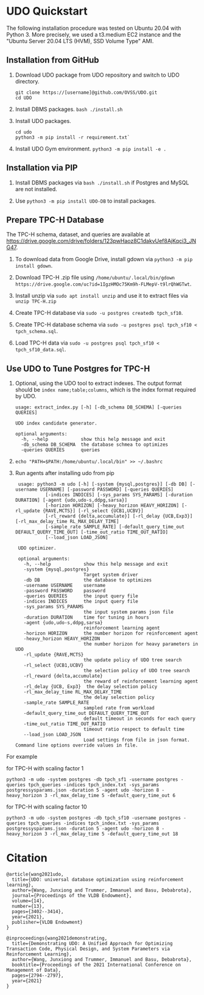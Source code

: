 # UDO Quickstart

The following installation procedure was tested on Ubuntu 20.04 with Python 3. More precisely, we used a t3.medium EC2 instance and the "Ubuntu Server 20.04 LTS (HVM), SSD Volume Type" AMI.

## Installation from GitHub

1. Download UDO package from UDO repository and switch to UDO directory.

    ```
    git clone https://[username]@github.com/OVSS/UDO.git
    cd UDO
    ```

2. Install DBMS packages. `bash ./install.sh`

3. Install UDO packages.

    ```
    cd udo
    python3 -m pip install -r requirement.txt`
    ```

4. Install UDO Gym environment. `python3 -m pip install -e .`

## Installation via PIP

1. Install DBMS packages via `bash ./install.sh` if Postgres and MySQL are not installed.

2. Use `python3 -m pip install UDO-DB` to install packages.

## Prepare TPC-H Database

The TPC-H schema, dataset, and queries are available at https://drive.google.com/drive/folders/123pwHaoz8C1dakvUef8AjKqci3_JNG47. 

1. To download data from Google Drive, install gdown via `python3 -m pip install gdown`.

2. Download TPC-H .zip file using `/home/ubuntu/.local/bin/gdown https://drive.google.com/uc?id=1IgzHMOc75Km9h-FLMepV-t9lrQhWGTwt`.

3. Install unzip via `sudo apt install unzip` and use it to extract files via `unzip TPC-H.zip`

4. Create TPC-H database via `sudo -u postgres createdb tpch_sf10`.

5. Create TPC-H database schema via `sudo -u postgres psql tpch_sf10 < tpch_schema.sql`.

6. Load TPC-H data via `sudo -u postgres psql tpch_sf10 < tpch_sf10_data.sql`.

## Use UDO to Tune Postgres for TPC-H

1. Optional, using the UDO tool to extract indexes. The output format should be `index name;table;columns`, which is the index format required by UDO.

    ```
    usage: extract_index.py [-h] [-db_schema DB_SCHEMA] [-queries QUERIES]
    
    UDO index candidate generator.
    
    optional arguments:
      -h, --help            show this help message and exit
      -db_schema DB_SCHEMA  the database schmea to optimizes
      -queries QUERIES      queries
    ```

2. ```echo "PATH=$PATH:/home/ubuntu/.local/bin" >> ~/.bashrc```

3. Run agents after installing udo from pip

   ```
    usage: python3 -m udo [-h] [-system {mysql,postgres}] [-db DB] [-username USERNAME] [-password PASSWORD] [-queries QUERIES]
              [-indices INDICES] [-sys_params SYS_PARAMS] [-duration DURATION] [-agent {udo,udo-s,ddpg,sarsa}]
              [-horizon HORIZON] [-heavy_horizon HEAVY_HORIZON] [-rl_update {RAVE,MCTS}] [-rl_select {UCB1,UCBV}]
              [-rl_reward {delta,accumulate}] [-rl_delay {UCB,Exp3}] [-rl_max_delay_time RL_MAX_DELAY_TIME]
              [-sample_rate SAMPLE_RATE] [-default_query_time_out DEFAULT_QUERY_TIME_OUT] [-time_out_ratio TIME_OUT_RATIO]
              [--load_json LOAD_JSON]

    UDO optimizer.
    
    optional arguments:
      -h, --help            show this help message and exit
      -system {mysql,postgres}
                            Target system driver
      -db DB                the database to optimizes
      -username USERNAME    username
      -password PASSWORD    password
      -queries QUERIES      the input query file
      -indices INDICES      the input query file
      -sys_params SYS_PARAMS
                            the input system params json file
      -duration DURATION    time for tuning in hours
      -agent {udo,udo-s,ddpg,sarsa}
                            reinforcement learning agent
      -horizon HORIZON      the number horizon for reinforcement agent
      -heavy_horizon HEAVY_HORIZON
                            the number horizon for heavy parameters in UDO
      -rl_update {RAVE,MCTS}
                            the update policy of UDO tree search
      -rl_select {UCB1,UCBV}
                            the selection policy of UDO tree search
      -rl_reward {delta,accumulate}
                            the reward of reinforcement learning agent
      -rl_delay {UCB, Exp3}  the delay selection policy
      -rl_max_delay_time RL_MAX_DELAY_TIME
                            the delay selection policy
      -sample_rate SAMPLE_RATE
                            sampled rate from workload
      -default_query_time_out DEFAULT_QUERY_TIME_OUT
                            default timeout in seconds for each query
      -time_out_ratio TIME_OUT_RATIO
                            timeout ratio respect to default time
      --load_json LOAD_JSON
                            Load settings from file in json format. Command line options override values in file.
   ```

For example

for TPC-H with scaling factor 1

   ```
   python3 -m udo -system postgres -db tpch_sf1 -username postgres -queries tpch_queries -indices tpch_index.txt -sys_params postgressysparams.json -duration 5 -agent udo -horizon 8 -heavy_horizon 3 -rl_max_delay_time 5 -default_query_time_out 6
   ```

for TPC-H with scaling factor 10

   ```
   python3 -m udo -system postgres -db tpch_sf10 -username postgres -queries tpch_queries -indices tpch_index.txt -sys_params postgressysparams.json -duration 5 -agent udo -horizon 8 -heavy_horizon 3 -rl_max_delay_time 5 -default_query_time_out 18
   ```

# Citation

```
@article{wang2021udo,
  title={UDO: universal database optimization using reinforcement learning},
  author={Wang, Junxiong and Trummer, Immanuel and Basu, Debabrota},
  journal={Proceedings of the VLDB Endowment},
  volume={14},
  number={13},
  pages={3402--3414},
  year={2021},
  publisher={VLDB Endowment}
}

@inproceedings{wang2021demonstrating,
  title={Demonstrating UDO: A Unified Approach for Optimizing Transaction Code, Physical Design, and System Parameters via Reinforcement Learning},
  author={Wang, Junxiong and Trummer, Immanuel and Basu, Debabrota},
  booktitle={Proceedings of the 2021 International Conference on Management of Data},
  pages={2794--2797},
  year={2021}
}
```